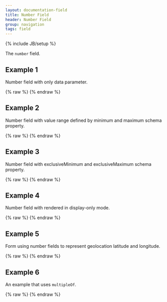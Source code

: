 ```yaml
---
layout: documentation-field
title: Number Field
header: Number Field
group: navigation
tags: field
---
```

{% include JB/setup %}

The ```number``` field.

<!-- INCLUDE_API_DOCS: number -->


## Example 1
Number field with only data parameter.
<div id="field1"> </div>
{% raw %}
<script type="text/javascript" id="field1-script">
$("#field1").alpaca({
    "data": 15.01
});
</script>
{% endraw %}


## Example 2
Number field with value range defined by minimum and maximum schema property.
<div id="field2"> </div>
{% raw %}
<script type="text/javascript" id="field2-script">
$("#field2").alpaca({
    "data": 3.55,
    "options": {
        "label": "Gas Price:",
        "helper": "Enter Gas Price in Your Neighborhood",
        "size": 5
    },
    "schema": {
        "minimum": 2.10,
        "maximum": 3.25
    }
});
</script>
{% endraw %}


## Example 3
Number field with exclusiveMinimum and exclusiveMaximum schema property.
<div id="field3"> </div>
{% raw %}
<script type="text/javascript" id="field3-script">
$("#field3").alpaca({
    "data": 21.5,
    "options": {
        "label": "Facebook Stock Price",
        "helper": "Enter your predicted facebook stock price in 6 months."
    },
    "schema": {
        "minimum": 10.2,
        "maximum": 21.5,
        "exclusiveMinimum": true,
        "exclusiveMaximum": true
    }
});
</script>
{% endraw %}


## Example 4
Number field with rendered in display-only mode.
<div id="field4"> </div>
{% raw %}
<script type="text/javascript" id="field4-script">
$("#field4").alpaca({
    "data": 15.01,
    "view": "bootstrap-display",
    "options": {
        "label": "The survey says"
    }
});
</script>
{% endraw %}

## Example 5
Form using number fields to represent geolocation latitude and longitude.
<div id="field5"> </div>
{% raw %}
<script type="text/javascript" id="field5-script">
$("#field5").alpaca({
    "data": {
        "latitude": 0,
        "longitude": 0
    },
    "schema": {
        "type": "object",
        "properties": {
            "latitude": {
                "minimum": -180,
                "maximum": 180,
                "title": "Latitude",
                "required": true
            },
            "longitude": {
                "minimum": -180,
                "maximum": 180,
                "title": "Longitude",
                "required": true
            }
        }
    },
    "options": {
        "fields": {
            "latitude": {
                "type": "number"
            },
            "longitude": {
                "type": "number"
            }
        }
    }
});
</script>
{% endraw %}

## Example 6
An example that uses `multipleOf`.
<div id="field6"> </div>
{% raw %}
<script type="text/javascript" id="field6-script">
$("#field6").alpaca({
    "schema": {
        "type": "number",
        "multipleOf": 1
    }
});
</script>
{% endraw %}
